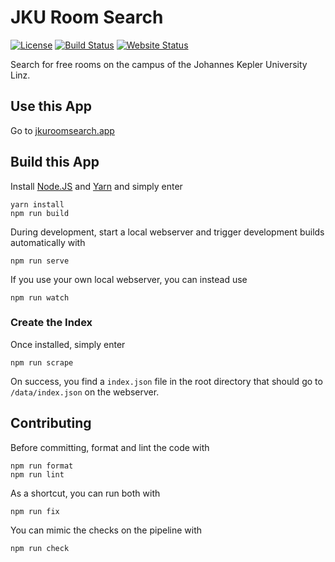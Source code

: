 # JKU Room Search

[![License](https://img.shields.io/badge/License-AGPL%203.0-yellow?style=flat-square)](LICENSE.txt)
[![Build Status](https://img.shields.io/github/workflow/status/blu3r4y/jku-room-search/deploy-github-pages?style=flat-square)](https://github.com/blu3r4y/jku-room-search/actions?query=workflow%3Adeploy-github-pages)
[![Website Status](https://img.shields.io/website?style=flat-square&up_message=online&url=https%3A%2F%2Fjkuroomsearch.app)](http://jkuroomsearch.app)

Search for free rooms on the campus of the Johannes Kepler University Linz.

## Use this App

Go to [jkuroomsearch.app](https://jkuroomsearch.app)

## Build this App

Install [Node.JS](https://nodejs.org/) and [Yarn](https://classic.yarnpkg.com/) and simply enter

    yarn install
    npm run build

During development, start a local webserver and trigger development builds automatically with

    npm run serve

If you use your own local webserver, you can instead use

    npm run watch

### Create the Index

Once installed, simply enter

    npm run scrape

On success, you find a `index.json` file in the root directory that should go to `/data/index.json` on the webserver.

## Contributing

Before committing, format and lint the code with

    npm run format
    npm run lint

As a shortcut, you can run both with

    npm run fix

You can mimic the checks on the pipeline with

    npm run check
